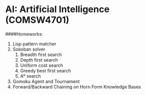 AI: Artificial Intelligence (COMSW4701)
========

####Homeworks:
1. Lisp pattern matcher
2. Sokoban solver	
	1. Breadth first search
	2. Depth first search
	3. Uniform cost search
	4. Greedy best first search
	5. A* search
3. Gomoku Agent and Tournament
4. Forward/Backward Chaining on Horn Form Knowledge Bases

